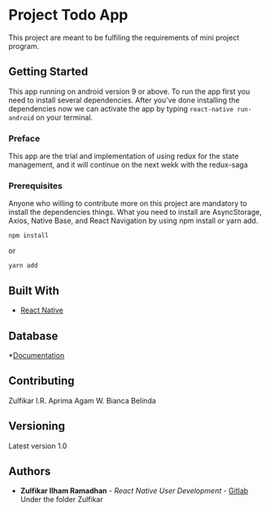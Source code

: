 # Project Todo App

This project are meant to be fulfiling the requirements of mini project program.

## Getting Started

This app running on android version 9 or above. To run the app first you need to install several dependencies. After you've done installing the dependencies now we can activate the app by typing ```react-native run-android``` on your terminal.

### Preface

This app are the trial and implementation of using redux for the state management, and it will continue on the next wekk with the redux-saga

### Prerequisites

Anyone who willing to contribute more on this project are mandatory to install the dependencies things. What you need to install are AsyncStorage, Axios, Native Base, and React Navigation by using npm install or yarn add.

```
npm install
```
or
```
yarn add
```

## Built With

* [React Native](https://facebook.github.io/react-native/docs/getting-started)

## Database

*[Documentation](https://abc-todo.herokuapp.com/api-docs/#/)

## Contributing

Zulfikar I.R.
Aprima Agam W.
Bianca Belinda

## Versioning

Latest version 1.0

## Authors

* **Zulfikar Ilham Ramadhan** - *React Native User Development* - [Gitlab](https://gitlab.com/isumizumi/glintsacademy-batch4/tree/Week5)
Under the folder Zulfikar
